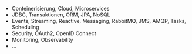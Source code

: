 - Conteinerisierung, Cloud, Microservices
- JDBC, Transaktionen, ORM, JPA, NoSQL
- Events, Streaming, Reactive, Messaging, RabbitMQ, JMS, AMQP, Tasks, Scheduling
- Security, OAuth2, OpenID Connect
- Monitoring, Observability
- ...